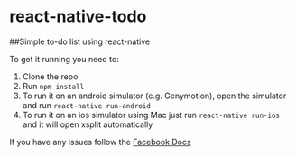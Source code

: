 # react-native-todo

##Simple to-do list using react-native

To get it running you need to:
1. Clone the repo
2. Run `npm install`
3. To run it on an android simulator (e.g. Genymotion), open the simulator and run `react-native run-android`
4. To run it on an ios simulator using Mac just run `react-native run-ios` and it will open xsplit automatically

If you have any issues follow the [Facebook Docs](https://facebook.github.io/react-native/docs/getting-started.html)
